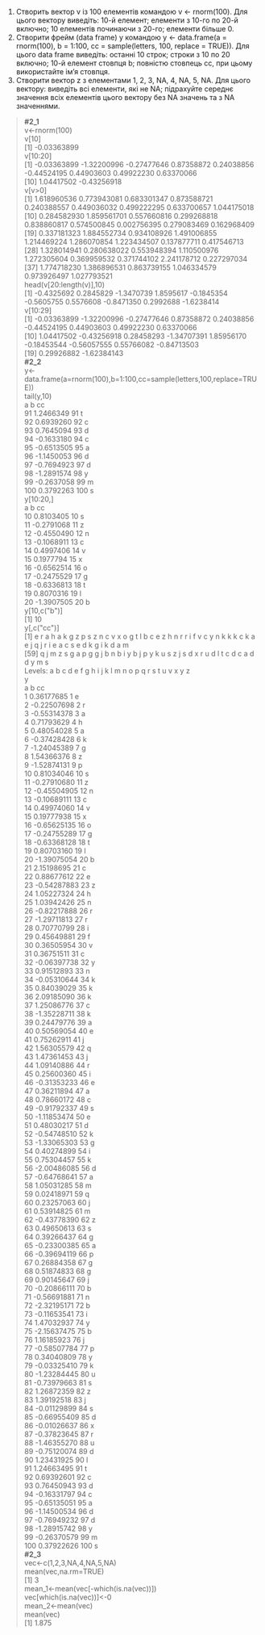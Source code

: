 1. Створить вектор v із 100 елементів командою v <- rnorm(100). Для цього
вектору виведіть: 10-й елемент; елементи з 10-го по 20-й включно; 10
елементів починаючи з 20-го; елементи більше 0.
2. Створити фрейм (data frame) y командою y <- data.frame(a = rnorm(100), b
= 1:100, cc = sample(letters, 100, replace = TRUE)). Для цього data frame
виведіть: останні 10 строк; строки з 10 по 20 включно; 10-й елемент
стовпця b; повністю стовпець cc, при цьому використайте ім’я стовпця.
3. Створити вектор z з елементами 1, 2, 3, NA, 4, NA, 5, NA. Для цього
вектору: виведіть всі елементи, які не NA; підрахуйте середнє значення
всіх елементів цього вектору без NA значень та з NA значеннями.


> **#2_1**  
> v<-rnorm(100)  
> v[10]  
[1] -0.03363899  
> v[10:20]  
 [1] -0.03363899 -1.32200996 -0.27477646  0.87358872  0.24038856 -0.44524195  0.44903603  0.49922230  0.63370066  
[10]  1.04417502 -0.43256918  
> v[v>0]  
 [1] 1.618960536 0.773943081 0.683301347 0.873588721 0.240388557 0.449036032 0.499222295 0.633700657 1.044175018  
[10] 0.284582930 1.859561701 0.557660816 0.299268818 0.838860817 0.574500845 0.002756395 0.279083469 0.162968409  
[19] 0.337181323 1.884552734 0.934108926 1.491006855 1.214469224 1.286070854 1.223434507 0.137877711 0.417546713  
[28] 1.328014941 0.280638022 0.553948394 1.110500976 1.272305604 0.369959532 0.371744102 2.241178712 0.227297034  
[37] 1.774718230 1.386896531 0.863739155 1.046334579 0.973926497 1.027793521  
> head(v[20:length(v)],10)  
 [1] -0.4325692  0.2845829 -1.3470739  1.8595617 -0.1845354 -0.5605755  0.5576608 -0.8471350  0.2992688 -1.6238414  
> v[10:29]  
 [1] -0.03363899 -1.32200996 -0.27477646  0.87358872  0.24038856 -0.44524195  0.44903603  0.49922230  0.63370066  
[10]  1.04417502 -0.43256918  0.28458293 -1.34707391  1.85956170 -0.18453544 -0.56057555  0.55766082 -0.84713503  
[19]  0.29926882 -1.62384143  
> **#2_2**  
> y<-data.frame(a=rnorm(100),b=1:100,cc=sample(letters,100,replace=TRUE))  
> tail(y,10)  
             a   b cc  
91   1.2466349  91  t  
92   0.6939260  92  c  
93   0.7645094  93  d  
94  -0.1633180  94  c  
95  -0.6513505  95  a  
96  -1.1450053  96  d  
97  -0.7694923  97  d  
98  -1.2891574  98  y  
99  -0.2637058  99  m  
100  0.3792263 100  s  
> y[10:20,]  
            a  b cc  
10  0.8103405 10  s  
11 -0.2791068 11  z  
12 -0.4550490 12  n  
13 -0.1068911 13  c  
14  0.4997406 14  v  
15  0.1977794 15  x  
16 -0.6562514 16  o  
17 -0.2475529 17  g  
18 -0.6336813 18  t  
19  0.8070316 19  l  
20 -1.3907505 20  b  
> y[10,c("b")]  
[1] 10  
> y[,c("cc")]  
  [1] e r a h a k g z p s z n c v x o g t l b c e z h n r r i f v c y n k k k c k a e j q j r i e a c s e d k g i k d a m  
 [59] q j m z s g a p g g j b n b i y b j p y k u s z j s d x r u d l t c d c a d d y m s  
Levels: a b c d e f g h i j k l m n o p q r s t u v x y z  
> y  
              a   b cc  
1    0.36177685   1  e  
2   -0.22507698   2  r  
3   -0.55314378   3  a  
4    0.71793629   4  h  
5    0.48054028   5  a  
6   -0.37428428   6  k  
7   -1.24045389   7  g  
8    1.54366376   8  z  
9   -1.52874131   9  p  
10   0.81034046  10  s  
11  -0.27910680  11  z  
12  -0.45504905  12  n  
13  -0.10689111  13  c  
14   0.49974060  14  v  
15   0.19777938  15  x  
16  -0.65625135  16  o  
17  -0.24755289  17  g  
18  -0.63368128  18  t  
19   0.80703160  19  l  
20  -1.39075054  20  b  
21   2.15198695  21  c  
22   0.88677612  22  e  
23  -0.54287883  23  z  
24   1.05227324  24  h  
25   1.03942426  25  n  
26  -0.82217888  26  r  
27  -1.29711813  27  r  
28   0.70770799  28  i  
29   0.45649881  29  f  
30   0.36505954  30  v  
31   0.36751511  31  c  
32  -0.06397738  32  y  
33   0.91512893  33  n  
34  -0.05310644  34  k  
35   0.84039029  35  k  
36   2.09185090  36  k  
37   1.25086776  37  c  
38  -1.35228711  38  k  
39   0.24479776  39  a  
40   0.50569054  40  e  
41   0.75262911  41  j  
42   1.56305579  42  q  
43   1.47361453  43  j  
44   1.09140886  44  r  
45   0.25600360  45  i  
46  -0.31353233  46  e  
47   0.36211894  47  a  
48   0.78660172  48  c  
49  -0.91792337  49  s  
50  -1.11853474  50  e  
51   0.48030217  51  d  
52  -0.54748510  52  k  
53  -1.33065303  53  g  
54   0.40274899  54  i  
55   0.75304457  55  k  
56  -2.00486085  56  d  
57  -0.64768641  57  a  
58   1.05031285  58  m  
59   0.02418971  59  q  
60   0.23257063  60  j  
61   0.53914825  61  m  
62  -0.43778390  62  z  
63   0.49650613  63  s  
64   0.39266437  64  g  
65  -0.23300385  65  a  
66  -0.39694119  66  p  
67   0.26884358  67  g  
68   0.51874833  68  g  
69   0.90145647  69  j  
70  -0.20866111  70  b  
71  -0.56691881  71  n  
72  -2.32195171  72  b  
73  -0.11653541  73  i  
74   1.47032937  74  y  
75  -2.15637475  75  b  
76   1.16185923  76  j  
77  -0.58507784  77  p  
78   0.34040809  78  y  
79  -0.03325410  79  k  
80  -1.23284445  80  u  
81  -0.73979663  81  s  
82   1.26872359  82  z  
83   1.39192518  83  j  
84  -0.01129899  84  s  
85  -0.66955409  85  d  
86  -0.01026637  86  x  
87  -0.37823645  87  r  
88  -1.46355270  88  u  
89  -0.75120074  89  d  
90   1.23431925  90  l  
91   1.24663495  91  t  
92   0.69392601  92  c  
93   0.76450943  93  d  
94  -0.16331797  94  c  
95  -0.65135051  95  a  
96  -1.14500534  96  d  
97  -0.76949232  97  d  
98  -1.28915742  98  y  
99  -0.26370579  99  m  
100  0.37922626 100  s  
> **#2_3**  
> vec<-c(1,2,3,NA,4,NA,5,NA)  
> mean(vec,na.rm=TRUE)  
[1] 3  
> mean_1<-mean(vec[-which(is.na(vec))])  
> vec[which(is.na(vec))]<-0  
> mean_2<-mean(vec)  
> mean(vec)  
[1] 1.875  
